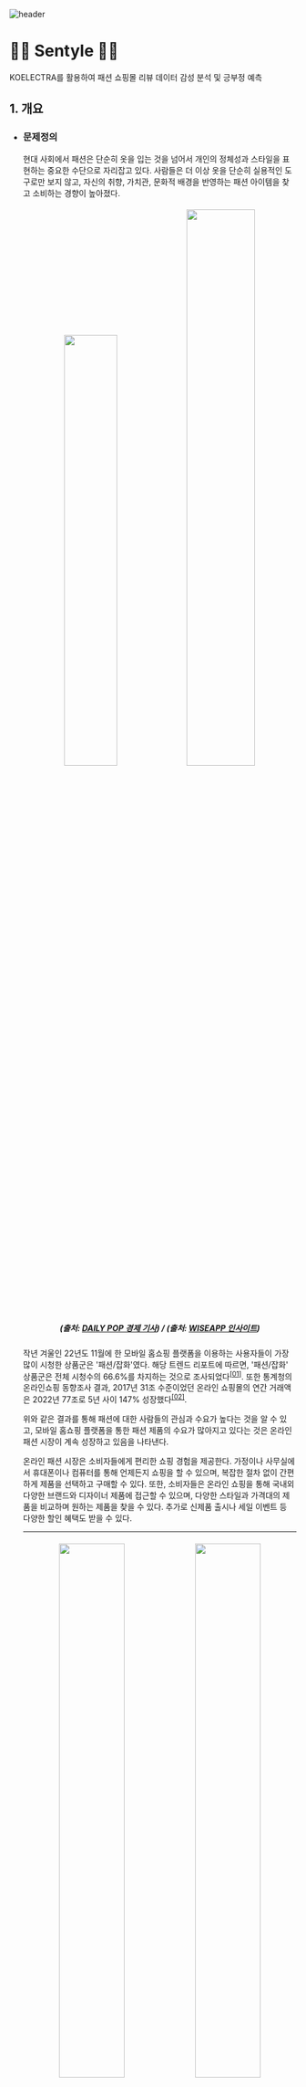 ![header](https://capsule-render.vercel.app/api?type=waving&color=gradient&height=250&section=header&text=Sentyle&fontSize=80&animation=fadeIn&fontAlignY=35&descSize=15&desc='Sent'iment%20and%20S'tyle'&descAlignY=50&descAlign=43&fontColor=FFFFFF)


# 👟👜 Sentyle 👚👖
KOELECTRA를 활용하여 패션 쇼핑몰 리뷰 데이터 감성 분석 및 긍부정 예측

## 1. 개요

   * ### 문제정의

     현대 사회에서 패션은 단순히 옷을 입는 것을 넘어서 개인의 정체성과 스타일을 표현하는 중요한 수단으로 자리잡고 있다.
     사람들은 더 이상 옷을 단순히 실용적인 도구로만 보지 않고, 자신의 취향, 가치관, 문화적 배경을 반영하는 패션 아이템을 찾고 소비하는 경향이 높아졌다.

     <h5><p align="center" width="100%">
     <img width="44%" src="https://github.com/wnaely/Sentyle/assets/130523834/7cf8ea06-d124-4aa0-8a4a-5a143d41ad5c">
     <img width="50%" src="https://github.com/wnaely/Sentyle/assets/130523834/cd7e82c0-1cc5-484c-b180-bf699d30f708"> <br>
     (출처: <a href="https://www.dailypop.kr/news/articleView.html?idxno=65004">DAILY POP 경제 기사</a>) /
     (출처: <a href="https://www.wiseapp.co.kr/insight/detail/408">WISEAPP 인사이트</a>)</h5>
     </p>
     
     작년 겨울인 22년도 11월에 한 모바일 홈쇼핑 플랫폼을 이용하는 사용자들이 가장 많이 시청한 상품군은 '패션/잡화'였다. 해당 트렌드 리포트에 따르면, '패션/잡화' 상품군은 전체 시청수의 66.6%를 차지하는 것으로 조사되었다<sup><a href="https://www.dailypop.kr/news/articleView.html?idxno=65004">[01]</a></sup>. 또한 통계청의 온라인쇼핑 동향조사 결과, 2017년 31조 수준이었던 온라인 쇼핑몰의 연간 거래액은 2022년 77조로 5년 사이 147% 성장했다<sup><a href="https://www.wiseapp.co.kr/insight/detail/408">[02]</a></sup>.
     
     위와 같은 결과를 통해 패션에 대한 사람들의 관심과 수요가 높다는 것을 알 수 있고, 모바일 홈쇼핑 플랫폼을 통한 패션 제품의 수요가 많아지고 있다는 것은 온라인 패션 시장이 계속 성장하고 있음을 나타낸다.

     온라인 패션 시장은 소비자들에게 편리한 쇼핑 경험을 제공한다. 가정이나 사무실에서 휴대폰이나 컴퓨터를 통해 언제든지 쇼핑을 할 수 있으며, 복잡한 절차 없이 간편하게 제품을 선택하고 구매할 수 있다.
     또한, 소비자들은 온라인 쇼핑을 통해 국내외 다양한 브랜드와 디자이너 제품에 접근할 수 있으며, 다양한 스타일과 가격대의 제품을 비교하며 원하는 제품을 찾을 수 있다. 추가로 신제품 출시나 세일 이벤트 등 다양한 할인 혜택도 받을 수 있다.

     <hr>

     <h5><p align="center" width="100%">
     <img width="49%" src="https://github.com/wnaely/Sentyle/assets/130523834/0e41e2e3-130d-4881-a8c7-25a0a0a543f9">
     <img width="49%" src="https://github.com/wnaely/Sentyle/assets/130523834/6d920de4-cddd-498c-9060-cf68036016b9"> <br>
     (출처: <a href="https://yozm.wishket.com/magazine/detail/1240/">위시켓 요즘IT</a>) </p></h5>
     
     리뷰는 온라인 상에서 제공되는 정보 중 하나로, 소비자들이 실제로 사용하고 평가하는 내용이다. 이는 온라인으로만 판매되는 상황에서 소비자들이 제품에 대한 정보를 얻는 유일한 수단 중 하나이며, 해당 제품이 화면과 실물에서 색상이 같은지, 품질에 만족하는지 등을 확인할 수 있다.
     이런 정보를 바탕으로 소비자들은 구매 결정을 내릴 때 보다 현명하게 선택할 수 있다.

     온라인 패션 쇼핑몰은 리뷰 인센티브 지급이 가장 활발하다. 무신사 스토어, 지그재그, 에이블리 등은 리뷰를 작성한 구매자에게 현금처럼 사용할 수 있는 포인트를 지급하며, 이렇게 작성된 리뷰의 여부에 따라 실구매로 이어지는 경우도 많았다. 리뷰가 있는 상품의 구매전환율은 리뷰가 없는 상품 대비 약 2.4배 높았고, 장바구니에 담기는 수치도 2.2배 높게 나타나는 등 리뷰가 구매에 큰 영향을 끼치는 것으로 조사됐다<sup><a href="https://www.m-i.kr/news/articleView.html?idxno=830313">[03]</a></sup>. <br>
     쇼핑 업계에서는 리뷰의 신뢰도와 편리성을 높이기 위해 ‘리뷰 검수 제도’와 ‘리뷰 정렬 기능’을 도입하는 등 리뷰 시스템에 큰 관심을 두고 있다.
     
     이러한 점들을 보았을 때 쇼핑몰에서의 리뷰는 종합적인 면에서 매우 중요한 것을 알 수 있다.
     따라서 이번 프로젝트에서는 패션 쇼핑몰 리뷰 데이터를 수집하고 분석하여 플랫폼의 장단점과 개선점을 파악하는 것을 목표로 하며, 이를 위해 AI Hub에서 제공하는 '쇼핑몰 리뷰 데이터'를 이용하여 리뷰의 긍정 혹은 부정을 예측하는 인공지능 모델을 개발하려고 한다.
     <hr>

   * ### 데이터 및 모델 개요
     데이터는 AI Hub에서 제공하는 [쇼핑몰 리뷰 데이터](https://www.aihub.or.kr/aihubdata/data/view.do?currMenu=115&topMenu=100&aihubDataSe=realm&dataSetSn=71603)를 활용하여, 총 4만5천 건의 데이터에 대해서 사전 학습 언어 모델의 재학습(fine-tuning)을 수행한다.

     | 입력 | 모델 | 출력 |
     |------|------|------|
     | 쇼핑몰 리뷰 문장 | KOELECTRA small <sup>[[04]](https://huggingface.co/monologg/koelectra-small-discriminator)</sup> | 부정(0), 긍정(1) |
     
     데이터는 2022년 쇼핑몰과 SNS 한글 리뷰 데이터로 구성되어 있고 패션, 화장품, 가전, IT기기, 생활 분야로 나눠져 있다.
     리뷰와 라벨링 데이터는 텍스트와 JSON 형태로 저장되어 있으며, 이중에서 패션 분야의 쇼핑몰 리뷰 데이터를 사용하여 프로젝트를 진행하려 한다.
     
<hr>


## 2. 데이터
      
   * ### 탐색적 데이터 분석

     #### [ 데이터 ]
       
     |INDEX|도메인|카테고리|상품명|상품평|데이터구분|
     |-|-|-|-|-|-|
     |6|패션|여성의류|OO 플** 베스트 풀코디 3종|여름에 편하게  막입기 조아요 특히 쪼끼가 젤 이뻐요|쇼핑몰|
     |7|패션|여성의류|OO 플** 베스트 풀코디 3종|가격이 착하고 디자인이 예쁩니다|쇼핑몰|
     |9|패션|여성의류|OO 플** 베스트 풀코디 3종|편하고 디자인이 예뻐요 가격도 좋아요 시원해요 빨리 마르고 이것만 입게되요|쇼핑몰|
     |...|...|...|...|...|...|
     |215103|패션|잡화|OO 아** 핸드백 3종|토트백 사이즈크고 좋아요. 끈 가죽재질 아니라 아쉽네요. 스퀘어백 사이즈 좋은작아요...|쇼핑몰|
     |215108|패션|잡화|OO 아** 핸드백 3종|검정색구매후 브라운색상 재주문했어요. 지퍼부분이 좀 불편하네요...|쇼핑몰|


     #### [ 라벨링 데이터 일부 ]

     |Index|RawText|MainCategory|productName|ReviewScore|Syllable|Word|RDate|GeneralPolarity|
      |-|-|-|-|-|-|-|-|-|
      |구분ID|리뷰데이터 소스 정보|해당상품이 속해있는 카테고리|리뷰 대상의 상품명|상품평 스코어|상품평 음절수|상품평 어절수|데이터 생성일자|상품평 전체 감정 극성| 

      "Index": "15", <br>
    "RawText": "편하고  디자인이 예뻐요  가격도  좋아요   시원해요  빨리 마르고  이것만  입게되요", <br>
    "MainCategory": "여성의류", <br>
    "ProductName": "OO 플** 베스트 풀코디 3종", <br>
    "ReviewScore": "100", <br>
    "Syllable": "49", <br>
    "Word": "10", <br>
    "RDate": "20210804", <br>
    "GeneralPolarity": "1" <br>

     라벨링된 데이터에서 상품평 리뷰 긍부정 라벨인 "GeneralPolarity" 데이터를 기존 원본 데이터에 추가하였다. 1이 긍정, 0이 중립, -1은 부정으로 라벨링 되어 있으며, 라벨링이 되어있지 않은 애매한 리뷰는 no general polarity로 분류하였다.

     <p align="center" width="100%">
     <img width="49%" src="https://github.com/wnaely/Sentyle/assets/130523834/9a663e1f-26d3-4bb5-ba7c-5dcec1af9144">
     <img width="49%" src="https://github.com/wnaely/Sentyle/assets/130523834/d937e4a6-4f03-442d-a2ad-3c4c00af737d"></p>

     데이터를 시각화 해 보았을 때 패션 카테고리 별 리뷰의 분포는 여성의류 관련 리뷰가 19,478개로 가장 많고 잡화 관련 리뷰가 3,930개로 가장 적은 것을 알 수 있다. 남성의류 관련 리뷰는 10,002개로 여성의류 보다 9,000개 이상 적었다.

     데이터의 긍부정 라벨링 분포에서는 긍정적인 리뷰가 26,457개로 가장 많았으며, 부정적인 리뷰와 중립인 리뷰는 각각 9,267개, 8,687개로 긍정적인 리뷰에 비해 확연히 적은 것을 확인할 수 있다. 라벨링 되지 않은 데이터인 'no general polarity'는 589개로 나타났다.
     <hr>
     
     
   * ### 데이터 전처리
     <!--입력 데이터의 전처리 과정-->
     <!--학습에 활용할 데이터의 양-->
     - 학습과 검증 데이터셋 분리
     - 학습 데이터의 구성

     분석 결과와 모델 학습의 효과를 향상시키기 위해 전처리 작업을 수행하였다.
     
     애매하거나 중립인 리뷰는 감성 분석의 정확도를 낮출 수 있기 때문에 제외하고, 결측치와 중복값도 제거하였다.
     또한 제한된 텍스트로 인해 의미 있는 정보가 부족한 15자 미만의 짧은 리뷰 데이터도 삭제하여 최종 데이터셋을 준비했다.

     <h4>< 전처리 후 데이터의 개수 ></h4>
     
     - 중복 제거: 44,996 <br>
     - 결측치 제거: 44,992 <br>
     - 애매한 리뷰 제거: 35,716 <br>
     - 15자 미만 리뷰 제거: 35,621

     45,000건이었던 원본 데이터에서 전처리를 마친 후 최종 데이터셋은 35,621건이 되었다.
      

     <p align="center" width="100%">
     <img width="60%" src="https://github.com/wnaely/Sentyle/assets/130523834/499d4972-0944-4beb-af18-16985e19e9cb">
     </p>

    




    

     

     

   

   
       
<hr>


## 3. 재학습 결과
   * ### 개발 환경
     - pycharm, python, torch, pandas, ...
     -
   * ### 3.2 KOELECTRA fine-tuning
   * ### 3.3 학습 결과 그래프

<hr>
     

## 4. 배운점

<hr>
       
       
   ## References
   [01] https://www.dailypop.kr/news/articleView.html?idxno=65004 <br>
   [02] https://www.wiseapp.co.kr/insight/detail/408 <br>
   [03] https://www.m-i.kr/news/articleView.html?idxno=830313
   
   [04] https://huggingface.co/monologg/koelectra-small-discriminator <br>



